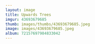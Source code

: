 ```yaml
---
layout: image
title: Upwards Trees
imgur: 43693679685
thumb: images/thumbs/43693679685.jpeg
image: images/43693679685.jpeg
album: 72157697984833042
---
```



